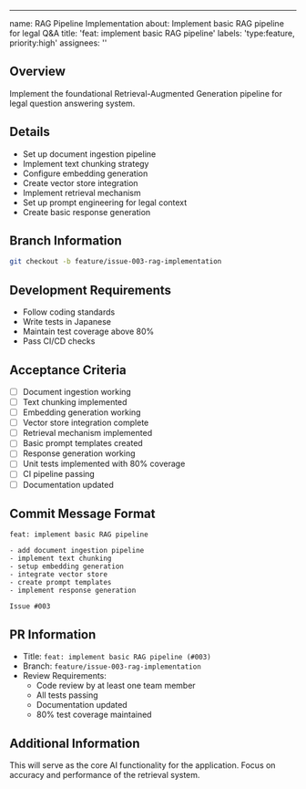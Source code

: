---
name: RAG Pipeline Implementation
about: Implement basic RAG pipeline for legal Q&A
title: 'feat: implement basic RAG pipeline'
labels: 'type:feature, priority:high'
assignees: ''

## Overview
Implement the foundational Retrieval-Augmented Generation pipeline for legal question answering system.

## Details
- Set up document ingestion pipeline
- Implement text chunking strategy
- Configure embedding generation
- Create vector store integration
- Implement retrieval mechanism
- Set up prompt engineering for legal context
- Create basic response generation

## Branch Information
```bash
git checkout -b feature/issue-003-rag-implementation
```

## Development Requirements
- Follow coding standards
- Write tests in Japanese
- Maintain test coverage above 80%
- Pass CI/CD checks

## Acceptance Criteria
- [ ] Document ingestion working
- [ ] Text chunking implemented
- [ ] Embedding generation working
- [ ] Vector store integration complete
- [ ] Retrieval mechanism implemented
- [ ] Basic prompt templates created
- [ ] Response generation working
- [ ] Unit tests implemented with 80% coverage
- [ ] CI pipeline passing
- [ ] Documentation updated

## Commit Message Format
```
feat: implement basic RAG pipeline

- add document ingestion pipeline
- implement text chunking
- setup embedding generation
- integrate vector store
- create prompt templates
- implement response generation

Issue #003
```

## PR Information
- Title: `feat: implement basic RAG pipeline (#003)`
- Branch: `feature/issue-003-rag-implementation`
- Review Requirements:
  - Code review by at least one team member
  - All tests passing
  - Documentation updated
  - 80% test coverage maintained

## Additional Information
This will serve as the core AI functionality for the application. Focus on accuracy and performance of the retrieval system.

